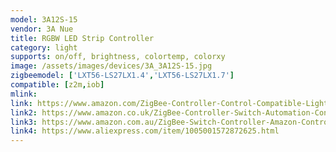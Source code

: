 ```yaml
---
model: 3A12S-15
vendor: 3A Nue
title: RGBW LED Strip Controller 
category: light
supports: on/off, brightness, colortemp, colorxy
image: /assets/images/devices/3A_3A12S-15.jpg
zigbeemodel: ['LXT56-LS27LX1.4','LXT56-LS27LX1.7']
compatible: [z2m,iob]
mlink: 
link: https://www.amazon.com/ZigBee-Controller-Control-Compatible-Lightify/dp/B07BTQJ8S5
link2: https://www.amazon.co.uk/ZigBee-Controller-Switch-Automation-Control/dp/B07XCWSZCS
link3: https://www.amazon.com.au/ZigBee-Switch-Controller-Amazon-Control/dp/B07L972KQF
link4: https://www.aliexpress.com/item/1005001572872625.html
---
```

